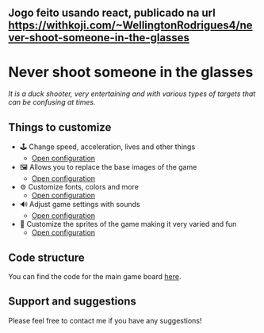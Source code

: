 ## Jogo feito usando react, publicado na url https://withkoji.com/~WellingtonRodrigues4/never-shoot-someone-in-the-glasses

# Never shoot someone in the glasses

*It is a duck shooter, very entertaining and with various types of targets that can be confusing at times.*

## Things to customize
- 🕹️ Change speed, acceleration, lives and other things
    * [Open configuration](#~/.koji/customization/general.json!visual)
- 🖼️ Allows you to replace the base images of the game
    * [Open configuration](#~/.koji/customization/images.json!visual)
- ⚙️ Customize fonts, colors and more
    * [Open configuration](#~/.koji/customization/settings.json!visual)
- 🔊 Adjust game settings with sounds
    * [Open configuration](#~/.koji/customization/sound.json!visual)
- 🧸 Customize the sprites of the game making it very varied and fun
    * [Open configuration](#~/.koji/customization/sprites.json!visual)

## Code structure
You can find the code for the main game board [here](#~/frontend/common/index.js).

## Support and suggestions
Please feel free to contact me if you have any suggestions!
